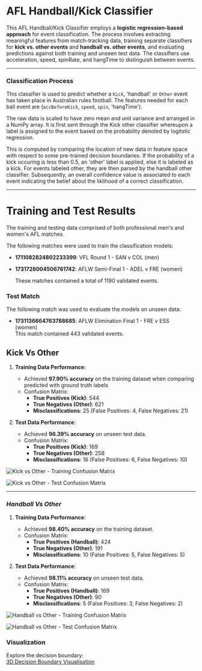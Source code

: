 
# AFL Handball/Kick Classifier

This AFL Handball/Kick Classifier employs a **logistic regression-based approach** for event classification. The process involves extracting meaningful features from match-tracking data, training separate classifiers for **kick vs. other events** and **handball vs. other events**, and evaluating predictions against both training and unseen test data. The classifiers use acceleration, speed, spinRate, and hangTime to distinguish between events.

----------

### **Classification Process**
 
 This classifier is used to predict whether a `Kick`, 'handball' or `Other` event has taken place in Australian rules football. The features needed for each ball event are (`accBeforeKick`, `speed`, `spin`, 'hangTime'). 

The raw data is scaled to have zero mean and unit variance and arranged in a NumPy array. It is first sent through the Kick other classifier whereupon a label is assigned to the event based on the probability denoted by logitstic regression. 

This is computed by comparing the  location of new data in feature space with respect to some pre-trained decision boundaries. If the probability of a kick occuring is less than 0.5, an 'other' label is applied, else it is labeled as a kick. For events labeled other, they are then parsed by the handball other classifier. Subsequently, an overall confidence
value is associated to each event indicating the belief about the liklihood of a correct classification. 
   
----------

# **Training and Test Results**
The training and testing data comprised of both professional men's and women's AFL matches. 

The following matches were used to train the classification models:

-   **1711082824802233399**: VFL Round 1 - SAN v COL
 (men)
-   **1731728004506761742**: AFLW Semi-Final 1 - ADEL v FRE  (women)
   
    These matches contained a total of 1190 validated events.

### **Test Match**

The following match was used to evaluate the models on unseen data:

-   **1731136664763788685**: AFLW Elimination Final 1 - FRE v ESS  
(women)    
This match contained 443 validated events. 

## **Kick Vs Other** ##
1.  **Training Data Performance**:
    
    -   Achieved **97.90% accuracy** on the training dataset when comparing predicted with ground truth labels
    -   Confusion Matrix:
        -   **True Positives (Kick)**:  544
        -   **True Negatives (Other)**: 621
        -   **Misclassifications**: 25 (False Positives: 4, False Negatives: 21)
2.  **Test Data Performance**:
    
    -   Achieved **96.39% accuracy** on unseen test data.
    -   Confusion Matrix:
        -   **True Positives (Kick)**: 169
        -   **True Negatives (Other)**: 258
        -   **Misclassifications**: 16 (False Positives: 6, False Negatives: 10)


![Kick vs Other - Training Confusion Matrix](https://i.imgur.com/Y1ErSA8.png)

![Kick vs Other - Test Confusion Matrix](https://i.imgur.com/fuQprIk.png)

----------

### ***Handball Vs Other*** ###

1.  **Training Data Performance**:
    
    -   Achieved **98.40% accuracy** on the training dataset.
    -   Confusion Matrix:
        -   **True Positives (Handball)**: 424
        -   **True Negatives (Other)**: 191
        -   **Misclassifications**: 10 (False Positives: 5, False Negatives: 5)
2.  **Test Data Performance**:
    
    -   Achieved **98.11% accuracy** on unseen test data.
    -   Confusion Matrix:
        -   **True Positives (Handball)**: 169
        -   **True Negatives (Other)**: 90
        -   **Misclassifications**: 5 (False Positives: 3, False Negatives: 2)

![Handball vs Other - Training Confusion Matrix](https://i.imgur.com/9fO7xsy.png)

![Handball vs Other - Test Confusion Matrix](https://i.imgur.com/4vGrL7r.png)

### Visualization

Explore the decision boundary:  
[3D Decision Boundary Visualisation](https://MC4713.github.io/plotly-hosting/3d_decision_boundary.html)
<!--stackedit_data:
eyJoaXN0b3J5IjpbLTE4NjkzMzk5NjYsNDg0ODkyMDQxLC0xNz
AyNjQwOTk3LC0xOTQ5Nzc2MTcsLTY1NzQ5MTM4MywtMTM1MTkx
MzYyMCwxNDcwODg4NjUsLTEzNjU2OTYyNTIsLTE1OTQxNzY0OT
ksMTg0NzYyNDg5MCw1NzAyNzQ3NzIsMTI3MzM5NDg2NCwtMTYz
NTI1Nzk2OCwzODIwNTQ5OTksLTkwMjY2NTg1MF19
-->